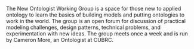 <style>
body {
  position: relative;
  height: 100vh; 
  margin: 0;
  background: transparent;
}

body::before {
  content: "";
  position: absolute;
  top: 0;
  left: 0;
  right: 0;
  bottom: 0;
  background-image: url('https://raw.githubusercontent.com/johnbeve/NCOR-Test/main/docs/assets/101-WG.png');
  background-repeat: no-repeat;
  background-attachment: fixed;
  background-size: cover;
  opacity: 0.5;
  z-index: -1;
}
</style>

<p>The New Ontologist Working Group is a space for those new to applied ontology to learn the basics of building models and putting ontologies to work in the world. The group is an open forum for discussion of practical modeling challenges, design patterns, technical problems, and experimentation with new ideas. The group meets once a week and is run by Cameron More, an Ontologist at CUBRC.</p>